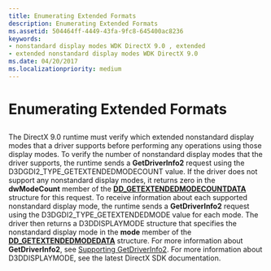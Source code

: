 ```yaml
---
title: Enumerating Extended Formats
description: Enumerating Extended Formats
ms.assetid: 504464ff-4449-43fa-9fc8-645400ac8236
keywords:
- nonstandard display modes WDK DirectX 9.0 , extended
- extended nonstandard display modes WDK DirectX 9.0
ms.date: 04/20/2017
ms.localizationpriority: medium
---
```


# Enumerating Extended Formats


## <span id="ddk_enumerating_extended_formats_gg"></span><span id="DDK_ENUMERATING_EXTENDED_FORMATS_GG"></span>


The DirectX 9.0 runtime must verify which extended nonstandard display modes that a driver supports before performing any operations using those display modes. To verify the number of nonstandard display modes that the driver supports, the runtime sends a **GetDriverInfo2** request using the D3DGDI2\_TYPE\_GETEXTENDEDMODECOUNT value. If the driver does not support any nonstandard display modes, it returns zero in the **dwModeCount** member of the [**DD\_GETEXTENDEDMODECOUNTDATA**](/windows-hardware/drivers/ddi/d3dhal/ns-d3dhal-_dd_getextendedmodecountdata) structure for this request. To receive information about each supported nonstandard display mode, the runtime sends a **GetDriverInfo2** request using the D3DGDI2\_TYPE\_GETEXTENDEDMODE value for each mode. The driver then returns a D3DDISPLAYMODE structure that specifies the nonstandard display mode in the **mode** member of the [**DD\_GETEXTENDEDMODEDATA**](/windows-hardware/drivers/ddi/d3dhal/ns-d3dhal-_dd_getextendedmodedata) structure. For more information about **GetDriverInfo2**, see [Supporting GetDriverInfo2](supporting-getdriverinfo2.md). For more information about D3DDISPLAYMODE, see the latest DirectX SDK documentation.

 

